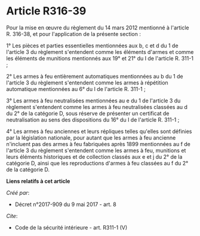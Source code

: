 # Article R316-39

Pour la mise en œuvre du règlement du 14 mars 2012 mentionné à l'article R. 316-38, et pour l'application de la présente
section : 

1° Les pièces et parties essentielles mentionnées aux b, c et d du 1 de l'article 3 du règlement s'entendent comme les
éléments d'armes et comme les éléments de munitions mentionnés aux 19° et 21° du I de l'article R. 311-1 ; 

2° Les armes à feu entièrement automatiques mentionnées au b du 1 de l'article 3 du règlement s'entendent comme les armes à
répétition automatique mentionnées au 6° du I de l'article R. 311-1 ; 

3° Les armes à feu neutralisées mentionnées au e du 1 de l'article 3 du règlement s'entendent comme les armes à feu
neutralisées classées au d du 2° de la catégorie D, sous réserve de présenter un certificat de neutralisation au sens des
dispositions du 16° du I de l'article R. 311-1 ; 

4° Les armes à feu anciennes et leurs répliques telles qu'elles sont définies par la législation nationale, pour autant que
les armes à feu ancienne n'incluent pas des armes à feu fabriquées après 1899 mentionnées au f de l'article 3 du règlement
s'entendent comme les armes à feu, munitions et leurs éléments historiques et de collection classés aux e et j du 2° de la
catégorie D, ainsi que les reproductions d'armes à feu classées au f du 2° de la catégorie D.

**Liens relatifs à cet article**

_Créé par_:

  - Décret n°2017-909 du 9 mai 2017 - art. 8

_Cite_:

  - Code de la sécurité intérieure - art. R311-1 (V)
